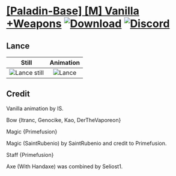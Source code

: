 # [\[Paladin-Base\] \[M\] Vanilla +Weapons](./) [![Download](https://img.shields.io/badge/Download--red?style=social&logo=github)](https://minhaskamal.github.io/DownGit/#/home?url=https://github.com/Klokinator/FE-Repo/tree/main/Battle%20Animations%2FMounted%20-%20Cavs%2C%20Paladins%2C%20Rangers%2F%5BPaladin-Base%5D%20%5BM%5D%20Vanilla%20%2BWeapons%2F2.%20Lance) [![Discord](https://img.shields.io/badge/Discord--blue?style=social&logo=discord)](https://discord.gg/C7VNGnyTPA)

## Lance

| Still | Animation |
| :---: | :-------: |
| ![Lance still](./Lance_000.png) | ![Lance](./Lance.gif) |

## Credit

Vanilla animation by IS.

Bow {ltranc, Genocike, Kao, DerTheVaporeon}

Magic {Primefusion}

Magic (SaintRubenio) by SaintRubenio and credit to Primefusion.

Staff {Primefusion}

Axe (With Handaxe) was combined by Seliost1.
